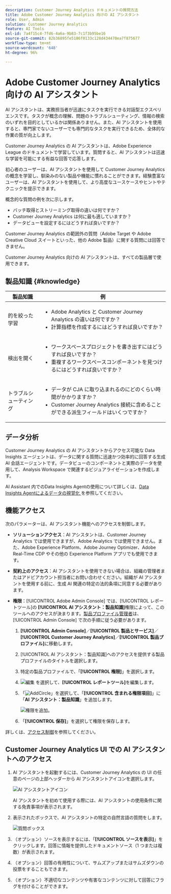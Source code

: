 ```yaml
---
description: Customer Journey Analytics ドキュメントの質問方法
title: Adobe Customer Journey Analytics 向けの AI アシスタント
role: User, Admin
solution: Customer Journey Analytics
feature: AI Tools
exl-id: 7a4f15c4-7fd6-4a6a-9b83-7c1f3b95be16
source-git-commit: 82b36895fe5186f0133c128d434470ea7f875677
workflow-type: tm+mt
source-wordcount: '648'
ht-degree: 96%

---
```



# Adobe Customer Journey Analytics 向けの AI アシスタント

AI アシスタントは、実務担当者が迅速にタスクを実行できる対話型エクスペリエンスです。タスクが概念の理解、問題のトラブルシューティング、情報の検索のいずれを目的としているかは関係ありません。また、AI アシスタントを使用すると、専門家でないユーザーでも専門的なタスクを実行できるため、全体的な作業の質が向上します。

Customer Journey Analytics の AI アシスタントは、Adobe Experience League のドキュメントで学習しています。質問すると、AI アシスタントは迅速な学習を可能にする有益な回答で応答します。

初心者のユーザーは、AI アシスタントを使用して Customer Journey Analytics の概念を学習し、馴染みのない製品や機能に慣れることができます。経験豊富なユーザーは、AI アシスタントを使用して、より高度なユースケースやヒントやテクニックを提示できます。

概念的な質問の例を次に示します。

* バッチ取得とストリーミング取得の違いは何ですか？
* Customer Journey Analytics は何に最も適していますか？
* データビューを設定するにはどうすれば良いですか？

Customer Journey Analytics の範囲外の質問（Adobe Target や Adobe Creative Cloud スイートといった、他の Adobe 製品）に関する質問には回答できません。

Customer Journey Analytics 向けの AI アシスタントは、すべての製品層で使用できます。

## 製品知識 {#knowledge}

| 製品知識 | 例 |
| --- | --- |
| 的を絞った学習 | <ul><li>Adobe Analytics と Customer Journey Analytics の違いは何ですか？</li><li>計算指標を作成するにはどうすれば良いですか？</li></ul> |
| 検出を開く | <ul><li>ワークスペースプロジェクトを書き出すにはどうすれば良いですか？</li><li>重複するワークスペースコンポーネントを見つけるにはどうすれば良いですか？</li></ul> |
| トラブルシューティング | <ul><li>データが CJA に取り込まれるのにどのくらい時間がかかりますか？</li><li>Customer Journey Analytics 接続に含めることができる派生フィールドはいくつですか？</li></ul> |

## データ分析

Customer Journey Analytics の AI アシスタントからアクセス可能な Data Insights エージェントは、データに関する質問に迅速かつ効率的に回答する生成 AI 会話エージェントです。データビューのコンポーネントと実際のデータを使用して、Analysis Workspace で関連するビジュアライゼーションを作成します。

AI Assistant 内でのData Insights Agentの使用について詳しくは、[Data Insights Agentによるデータの視覚化 ](/help/data-analysis-ai.md) を参照してください。

## 機能アクセス

次のパラメーターは、AI アシスタント機能へのアクセスを制御します。

* **ソリューションアクセス**：AI アシスタントは、Customer Journey Analytics では使用できますが、Adobe Analytics では使用できません。また、Adobe Experience Platform、Adobe Journey Optimizer、Adobe Real-Time CDP やその他の Experience Platform アプリでも使用できます。

* **契約上のアクセス**：AI アシスタントを使用できない場合は、組織の管理者またはアドビアカウント担当者にお問い合わせください。組織が AI アシスタントを使用する前に、生成 AI 関連の特定の法的条項に同意する必要があります。

* **権限**：[!UICONTROL Adobe Admin Console] では、[!UICONTROL レポートツール]の **[!UICONTROL AI アシスタント：製品知識]**&#x200B;権限によって、このツールへのアクセスが決まります。[製品プロファイル管理者](https://helpx.adobe.com/enterprise/using/manage-product-profiles.html)は、[!UICONTROL Admin Console] で次の手順に従う必要があります。
   1. **[!UICONTROL Admin Console]**／**[!UICONTROL 製品とサービス]**／**[!UICONTROL Customer Journey Analytics]**／**[!UICONTROL 製品プロファイル]**&#x200B;に移動します。
   1. [!UICONTROL AI アシスタント：製品知識]へのアクセスを提供する製品プロファイルのタイトルを選択します。
   1. 特定の製品プロファイルで、「**[!UICONTROL 権限]**」を選択します。
   1. ![編集](/help/assets/icons/Edit.svg) を選択して、**[!UICONTROL レポートツール]**&#x200B;を編集します。
   1. 「![AddCircle](/help/assets/icons/AddCircle.svg)」を選択して、「**[!UICONTROL 含まれる権限項目]**」に「**AI アシスタント：製品知識**」を追加します。

      ![権限を追加](assets/ai-assistant-permissions.png)。

   1. 「**[!UICONTROL 保存]**」を選択して権限を保存します。

詳しくは、[アクセス制御](/help/technotes/access-control.md#access-control)を参照してください。

## Customer Journey Analytics UI での AI アシスタントへのアクセス

1. AI アシスタントを起動するには、Customer Journey Analytics の UI の任意のページの上部ヘッダーから AI アシスタントアイコンを選択します。

   ![AI アシスタントアイコン](assets/ai-asst1.png)

   AI アシスタントを初めて使用する際には、AI アシスタントの使用条件に関する免責事項が表示されます。

1. 表示されたボックスで、AI アシスタントの特定の自然言語の質問をします。

   ![質問ボックス](assets/ai-asst2.png)

1. （オプション）ソースを表示するには、「**[!UICONTROL ソースを表示]**」をクリックします。回答に情報を提供したドキュメントソース（1 つまたは複数）が表示されます。

1. （オプション）回答の有用性について、サムズアップまたはサムズダウンの投票をすることもできます。

1. （オプション）不適切なコンテンツや有害なコンテンツに対して回答にフラグを付けることができます。
